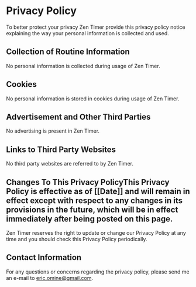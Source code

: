 # Privacy Policy
To better protect your privacy Zen Timer provide this privacy policy notice explaining the way your personal information is collected and used.

## Collection of Routine Information
No personal information is collected during usage of Zen Timer.

## Cookies
No personal information is stored in cookies during usage of Zen Timer.

## Advertisement and Other Third Parties
No advertising is present in Zen Timer.

## Links to Third Party Websites
No third party websites are referred to by Zen Timer.

## Changes To This Privacy PolicyThis Privacy Policy is effective as of [[Date]] and will remain in effect except with respect to any changes in its provisions in the future, which will be in effect immediately after being posted on this page.
Zen Timer reserves the right to update or change our Privacy Policy at any time and you should check this Privacy Policy periodically.

## Contact Information
For any questions or concerns regarding the privacy policy, please send me an e-mail to eric.omine@gmail.com.